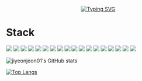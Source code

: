 <!--
## Hi there 👋
-->
<div align="center">
  
[![Typing SVG](https://readme-typing-svg.demolab.com?font=Fira+Code&pause=1000&color=FFCCDD&background=5CD0FF00&center=true&vCenter=true&width=435&height=60&lines=Welcome+to+jiyeon's+GitHub)](https://git.io/typing-svg)

</div>

<h1>Stack</h1>
<img src=https://img.shields.io/badge/Notion-%23000000.svg?style=for-the-badge&logo=notion&logoColor=white></img>
<img src=https://img.shields.io/badge/Sourcetree-0052CC?style=for-the-badge&logo=Sourcetree&logoColor=white></img>
<img src=https://img.shields.io/badge/GIT-E44C30?style=for-the-badge&logo=git&logoColor=white></img>
<img src=https://img.shields.io/badge/Figma-F24E1E?style=for-the-badge&logo=figma&logoColor=white></img>
<img src=https://img.shields.io/badge/HTML-239120?style=for-the-badge&logo=html5&logoColor=white></img>
<img src=https://img.shields.io/badge/CSS-239120?&style=for-the-badge&logo=css3&logoColor=white></img>
<img src=https://img.shields.io/badge/JavaScript-F7DF1E?style=for-the-badge&logo=JavaScript&logoColor=white></img>
<img src=https://img.shields.io/badge/Vue.js-35495E?style=for-the-badge&logo=vue.js&logoColor=4FC08D></img>
<img src=https://img.shields.io/badge/Bootstrap-563D7C?style=for-the-badge&logo=bootstrap&logoColor=white></img>
<img src=https://img.shields.io/badge/Java-ED8B00?style=for-the-badge&logo=openjdk&logoColor=white></img>
<img src=https://img.shields.io/badge/MySQL-00000F?style=for-the-badge&logo=mysql&logoColor=white></img>
<img src=https://img.shields.io/badge/Eclipse-2C2255?style=for-the-badge&logo=eclipse&logoColor=white></img>
<img src=https://img.shields.io/badge/IntelliJ_IDEA-000000.svg?style=for-the-badge&logo=intellij-idea&logoColor=white></img>
<img src=https://img.shields.io/badge/Visual_Studio_Code-0078D4?style=for-the-badge&logo=visual%20studio%20code&logoColor=white></img>
<img src=https://img.shields.io/badge/Linux-FCC624?style=for-the-badge&logo=linux&logoColor=black></img>
<img src=https://img.shields.io/badge/Ubuntu-E95420?style=for-the-badge&logo=ubuntu&logoColor=white></img>
<img src=https://img.shields.io/badge/Discord-7289DA?style=for-the-badge&logo=discord&logoColor=white></img>
<img src=https://img.shields.io/badge/Zoom-2D8CFF?style=for-the-badge&logo=zoom&logoColor=white></img>









![jiyeonjeon01's GitHub stats](https://github-readme-stats.vercel.app/api?username=jiyeonjeon01&show_icons=true&theme=omni)

[![Top Langs](https://github-readme-stats.vercel.app/api/top-langs/?username=jiyeonjeon01&theme=omni)](https://github.com/anuraghazra/github-readme-stats)


<!--
**jiyeonjeon01/jiyeonjeon01** is a ✨ _special_ ✨ repository because its `README.md` (this file) appears on your GitHub profile.

Here are some ideas to get you started:

- 🔭 I’m currently working on ...
- 🌱 I’m currently learning ...
- 👯 I’m looking to collaborate on ...
- 🤔 I’m looking for help with ...
- 💬 Ask me about ...
- 📫 How to reach me: ...
- 😄 Pronouns: ...
- ⚡ Fun fact: ...
-->
